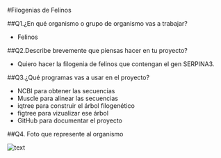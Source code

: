 #Filogenias de Felinos

##Q1.¿En qué organismo o grupo de organismo vas a trabajar?
- Felinos
  
##Q2.Describe brevemente que piensas hacer en tu proyecto?
- Quiero hacer la filogenia de felinos que contengan el gen SERPINA3.
  
##Q3.¿Qué programas vas a usar en el proyecto?
- NCBI para obtener las secuencias 
- Muscle para alinear las secuencias
- iqtree para construir el árbol filogenético
- figtree para vizualizar ese árbol
- GitHub para documentar el proyecto
  
##Q4. Foto que represente al organismo 

![text](https://wallpapers.com/images/hd/panther-1920-x-1200-background-8az3ygd3x7le6rvm.jpg)
